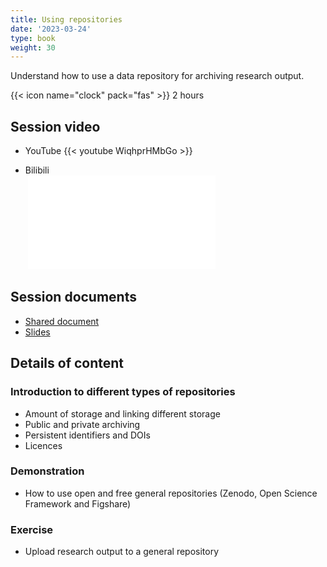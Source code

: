 ```yaml
---
title: Using repositories
date: '2023-03-24'
type: book
weight: 30
---
```


Understand how to use a data repository for archiving research output. 

<!--more-->

{{< icon name="clock" pack="fas" >}} 2 hours

## Session video
- YouTube
{{< youtube WiqhprHMbGo >}} <br />

- Bilibili <br />
&nbsp;<iframe src="//player.bilibili.com/player.html?aid=964483385&bvid=BV1MH4y1k78s&cid=1357399738&p=1" scrolling="no" border="0" frameborder="no" framespacing="0" allowfullscreen="true"> </iframe>

## Session documents
- [Shared document](https://docs.google.com/document/d/1e5L1BMtqOG22MH1YhiF5bLNdo4ylRnR5AwdcvjvFfNU/edit?usp=sharing)
- [Slides](https://doi.org/10.5281/zenodo.7717229)

## Details of content
### Introduction to different types of repositories
- Amount of storage and linking different storage
- Public and private archiving
- Persistent identifiers and DOIs
- Licences

### Demonstration 
- How to use open and free general repositories (Zenodo, Open Science Framework and Figshare)

### Exercise
- Upload research output to a general repository
